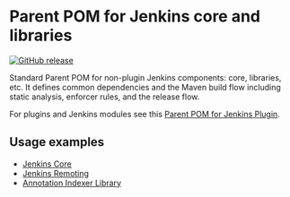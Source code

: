 # Parent POM for Jenkins core and libraries

[![GitHub release](https://img.shields.io/github/release/jenkinsci/pom.svg?label=changelog)](https://github.com/jenkinsci/pom/releases/latest)

Standard Parent POM for non-plugin Jenkins components: core, libraries, etc.
It defines common dependencies and the Maven build flow including static analysis, enforcer rules, and the release flow.

For plugins and Jenkins modules see this [Parent POM for Jenkins Plugin](https://github.com/jenkinsci/plugin-pom).

## Usage examples

* [Jenkins Core](https://github.com/jenkinsci/jenkins)
* [Jenkins Remoting](https://github.com/jenkinsci/remoting)
* [Annotation Indexer Library](https://github.com/jenkinsci/lib-annotation-indexer/blob/master/pom.xml)
